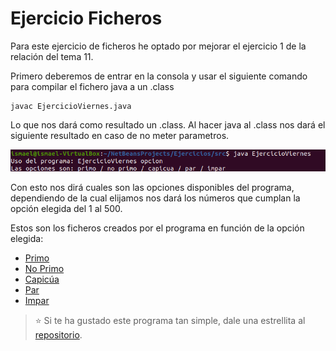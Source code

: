 # Ejercicio Ficheros
Para este ejercicio de ficheros he optado por mejorar el ejercicio 1 de la relación del tema 11.

Primero deberemos de entrar en la consola y usar el siguiente comando para compilar el fichero java a un .class

```javac
javac EjercicioViernes.java
```

Lo que nos dará como resultado un .class.
Al hacer java al .class nos dará el siguiente resultado en caso de no meter parametros.

<img src="imagenes/javac_consola.png" alt="Javac Consola">

Con esto nos dirá cuales son las opciones disponibles del programa, dependiendo de la cual elijamos nos dará los números que cumplan la opción elegida del 1 al 500.

Estos son los ficheros creados por el programa en función de la opción elegida:

- [Primo](primo.dat)
- [No Primo](no_primo.dat)
- [Capicúa](capicua.dat)
- [Par](par.dat)
- [Impar](impar.dat)

> :star: Si te ha gustado este programa tan simple, dale una estrellita al [repositorio](https://github.com/ismaelpacheco13/ejercicioViernesFicheros).


